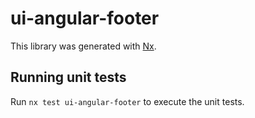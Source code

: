 # ui-angular-footer

This library was generated with [Nx](https://nx.dev).

## Running unit tests

Run `nx test ui-angular-footer` to execute the unit tests.
